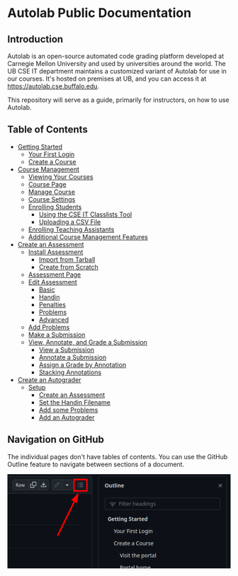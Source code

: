 # Autolab Public Documentation

## Introduction

Autolab is an open-source automated code grading platform developed at Carnegie Mellon University and used by
universities around the world. The UB CSE IT department maintains a customized variant of Autolab for use in our
courses. It's hosted on premises at UB, and you can access it at <https://autolab.cse.buffalo.edu>.

This repository will serve as a guide, primarily for instructors, on how to use Autolab.

## Table of Contents

* [Getting Started](Getting%20started.md)
    * [Your First Login](Getting%20started.md#your-first-login)
    * [Create a Course](Getting%20started.md#create-a-course)
* [Course Management](Course%20management.md)
    * [Viewing Your Courses](Course%20management.md#viewing-your-courses)
    * [Course Page](Course%20management.md#course-page)
    * [Manage Course](Course%20management.md#manage-course)
    * [Course Settings](Course%20management.md#course-settings)
    * [Enrolling Students](Course%20management.md#enrolling-students)
        * [Using the CSE IT Classlists Tool](Course%20management.md#using-the-cse-it-classlists-tool)
        * [Uploading a CSV File](Course%20management.md#uploading-a-csv-file)
    * [Enrolling Teaching Assistants](Course%20management.md#enrolling-teaching-assistants)
    * [Additional Course Management Features](Course%20management.md#additional-course-management-features)
* [Create an Assessment](Create%20an%20assessment.md)
  * [Install Assessment](Create%20an%20assessment.md#install-assessment)
    * [Import from Tarball](Create%20an%20assessment.md#import-from-tarball)
    * [Create from Scratch](Create%20an%20assessment.md#create-from-scratch)
  * [Assessment Page](Create%20an%20assessment.md#assessment-page)
  * [Edit Assessment](Create%20an%20assessment.md#edit-assessment)
    * [Basic](Create%20an%20assessment.md#basic)
    * [Handin](Create%20an%20assessment.md#handin)
    * [Penalties](Create%20an%20assessment.md#penalties)
    * [Problems](Create%20an%20assessment.md#problems)
    * [Advanced](Create%20an%20assessment.md#advanced)
  * [Add Problems](Create%20an%20assessment.md#add-problems)
  * [Make a Submission](Create%20an%20assessment.md#make-a-submission)
  * [View, Annotate, and Grade a Submission](Create%20an%20assessment.md#view-annotate-and-grade-a-submission)
    * [View a Submission](Create%20an%20assessment.md#view-a-submission)
    * [Annotate a Submission](Create%20an%20assessment.md#annotate-a-submission)
    * [Assign a Grade by Annotation](Create%20an%20assessment.md#assign-a-grade-by-annotation)
    * [Stacking Annotations](Create%20an%20assessment.md#stacking-annotations)
* [Create an Autograder](Create%20an%20autograder.md)
  * [Setup](Create%20an%20autograder.md#setup)
    * [Create an Assessment](Create%20an%20autograder.md#create-an-assessment)
    * [Set the Handin Filename](Create%20an%20autograder.md#set-the-handin-filename)
    * [Add some Problems](Create%20an%20autograder.md#add-some-problems)
    * [Add an Autograder](Create%20an%20autograder.md#add-an-autograder)

## Navigation on GitHub

The individual pages don't have tables of contents. You can use the GitHub Outline feature to navigate between sections
of a document.

![GitHub tables of contents](screenshots/github_table_of_contents.png)